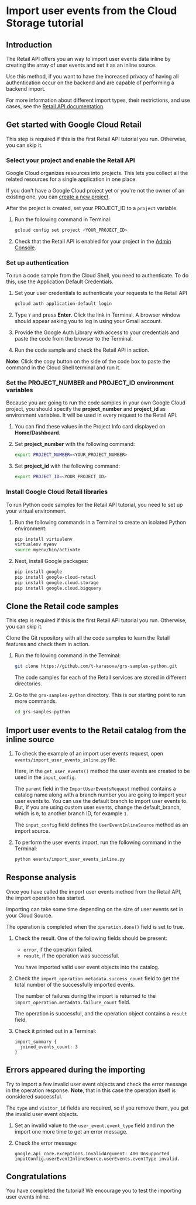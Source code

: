 # Import user events from the Cloud Storage tutorial

## Introduction

The Retail API offers you an way to import user events data inline by creating the array of user events and set it as an inline source.

Use this method, if you want to have the increased privacy of having all authentication occur on the backend and are capable of performing a backend import.

For more information about different import types, their restrictions, and use cases, see the [Retail API documentation](https://cloud.google.com/retail/docs/import-user-events).

<walkthrough-tutorial-duration duration="3.0"></walkthrough-tutorial-duration>

## Get started with Google Cloud Retail

This step is required if this is the first Retail API tutorial you run.
Otherwise, you can skip it.

### Select your project and enable the Retail API

Google Cloud organizes resources into projects. This lets you
collect all the related resources for a single application in one place.

If you don't have a Google Cloud project yet or you're not the owner of an existing one, you can
[create a new project](https://console.cloud.google.com/projectcreate).

After the project is created, set your PROJECT_ID to a ```project``` variable.
1. Run the following command in Terminal:
    ```bash
    gcloud config set project <YOUR_PROJECT_ID>
    ```

1. Check that the Retail API is enabled for your project in the [Admin Console](https://console.cloud.google.com/ai/retail/).

### Set up authentication

To run a code sample from the Cloud Shell, you need to authenticate. To do this, use the Application Default Credentials.

1. Set your user credentials to authenticate your requests to the Retail API

    ```bash
    gcloud auth application-default login
    ```

1. Type `Y` and press **Enter**. Click the link in Terminal. A browser window should appear asking you to log in using your Gmail account.

1. Provide the Google Auth Library with access to your credentials and paste the code from the browser to the Terminal.

1. Run the code sample and check the Retail API in action.

**Note**: Click the copy button on the side of the code box to paste the command in the Cloud Shell terminal and run it.

### Set the PROJECT_NUMBER and PROJECT_ID environment variables

Because you are going to run the code samples in your own Google Cloud project, you should specify the **project_number** and **project_id** as environment variables. It will be used in every request to the Retail API.

1. You can find these values in the Project Info card displayed on **Home/Dashboard**.

1. Set **project_number** with the following command:
    ```bash
    export PROJECT_NUMBER=<YOUR_PROJECT_NUMBER>
    ```
1. Set **project_id** with the following command:
    ```bash
    export PROJECT_ID=<YOUR_PROJECT_ID>
    ```

### Install Google Cloud Retail libraries

To run Python code samples for the Retail API tutorial, you need to set up your virtual environment.

1. Run the following commands in a Terminal to create an isolated Python environment:
    ```bash
    pip install virtualenv
    virtualenv myenv
    source myenv/bin/activate
    ```
1. Next, install Google packages:
    ```bash
    pip install google
    pip install google-cloud-retail
    pip install google.cloud.storage
    pip install google.cloud.bigquery

    ```

## Clone the Retail code samples

This step is required if this is the first Retail API tutorial you run.
Otherwise, you can skip it.

Clone the Git repository with all the code samples to learn the Retail features and check them in action.

<!-- TODO(ianan): change the repository link -->
1. Run the following command in the Terminal:
    ```bash
    git clone https://github.com/t-karasova/grs-samples-python.git
    ```

    The code samples for each of the Retail services are stored in different directories.

1. Go to the ```grs-samples-python``` directory. This is our starting point to run more commands.
    ```bash
    cd grs-samples-python
    ```

## Import user events to the Retail catalog from the inline source

1. To check the example of an import user events request, open <walkthrough-editor-select-regex filePath="cloudshell_open/grs-samples-python/events/import_user_events_inline.py" regex="# get user events for import">`events/import_user_events_inline.py`</walkthrough-editor-select-regex> file.

    Here, in the `get_user_events()` method the user events are created to be used in the `input_config`.

    The `parent` field in the `ImportUserEventsRequest` method contains a catalog name along with a branch number you are going to import your user events to. You can use the default branch to import user events to. But, if you are using custom user events, change the default_branch, which is `0`, to another branch ID, for example `1`.

    The `input_config` field defines the `UserEventInlineSource` method as an import source.

1. To perform the user events import, run the following command in the Terminal:
    ```bash
    python events/import_user_events_inline.py
    ```

## Response analysis

Once you have called the import user events method from the Retail API, the import operation has started.

Importing can take some time depending on the size of user events set in your Cloud Source.

The operation is completed when the `operation.done()` field is set to true.

1. Check the result. One of the following fields should be present:
    - `error`, if the operation failed.
    - `result`, if the operation was successful.

    You have imported valid user event objects into the catalog.

1. Check the `import_operation.metadata.success_count` field to get the total number of the successfully imported events.

    The number of failures during the import is returned to the `import_operation.metadata.failure_count` field.

    The operation is successful, and the operation object contains a `result` field.
1. Check it printed out in a Terminal:
    ```
    import_summary {
      joined_events_count: 3
    }
    ```

## Errors appeared during the importing

Try to import a few invalid user event objects and check the error message in the operation response.
**Note**, that in this case the operation itself is considered successful.

The `type` and `visitor_id` fields are required, so if you remove them, you get the invalid user event objects.

1. Set an invalid value to the `user_event.event_type` field and run the import one more time to get an error message.

1. Check the error message:
    ```terminal
    google.api_core.exceptions.InvalidArgument: 400 Unsupported inputConfig.userEventInlineSource.userEvents.eventType invalid.
    ```

## Congratulations

<walkthrough-conclusion-trophy></walkthrough-conclusion-trophy>

You have completed the tutorial! We encourage you to test the importing user events inline.

<walkthrough-inline-feedback></walkthrough-inline-feedback>


